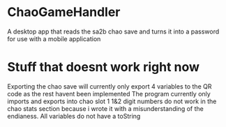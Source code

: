 # ChaoGameHandler
A desktop app that reads the sa2b chao save and turns it into a password for use with a mobile application

# Stuff that doesnt work right now
Exporting the chao save will currently only export 4 variables to the QR code as the rest havent been implemented
The program currently only imports and exports into chao slot 1
1&2 digit numbers do not work in the chao stats section because i wrote it with a misunderstanding of the endianess.
All variables do not have a toString
